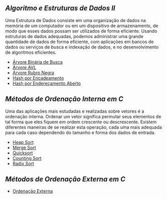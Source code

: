 ## *Algoritmo e Estruturas de Dados II*

Uma Estrutura de Dados consiste em uma organização de dados na memória de um computador 
ou em um dispositivo de armazenamento, de modo que esses dados possam ser utilizados de 
forma eficiente. Usando estruturas de dados adequadas, podemos administrar uma grande 
quantidade de dados de forma eficiente, com aplicações em bancos de dados ou serviços de 
busca e indexação de dados, e no desenvolvimento de algoritmos eficientes.

  * [Árvore Binária de Busca](data-structure/trees/abb)
  * [Árvore AVL](data-structure/trees/avl)
  * [Árvore Rubro Negra](data-structure/trees/red-black)
  * [Hash por Encadeamento](data-structure/hashing/chaining)
  * [Hash por Endereçamento Aberto](data-structure/hashing/open-addressing)


## *Métodos de Ordenação Interna em C*

Uma das aplicações mais estudadas e realizadas sobre vetores é a ordenação interna.
Ordenar um vetor significa permutar seus elementos de tal forma que eles fiquem em 
ordem crescente ou descrescente. Existem diferentes maneiras de se realizar esta
operação, cada uma mais adequada para cada caso dependendo do tamanho e forma 
dos dados de entrada.

  * [Heap Sort](internal-ordering/heap-sort)
  * [Merge Sort](internal-ordering/mergesort)
  * [Quicksort](internal-ordering/quicksort) 
  * [Counting Sort](internal-ordering/couting-sort)
  * [Radix Sort](internal-ordering/radix-sort)

## *Métodos de Ordenação Externa em C*

  * [Ordenação Externa](external-ordering)